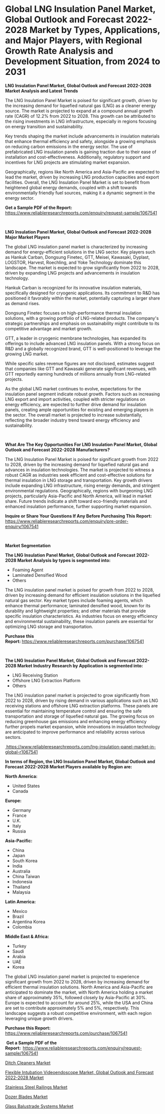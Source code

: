<p><h1>Global LNG Insulation Panel Market, Global Outlook and Forecast 2022-2028 Market by Types, Applications, and Major Players, with Regional Growth Rate Analysis and Development Situation, from 2024 to 2031</h1></p><p><strong>LNG Insulation Panel Market, Global Outlook and Forecast 2022-2028 Market Analysis and Latest Trends</strong></p>
<p><p>The LNG Insulation Panel Market is poised for significant growth, driven by the increasing demand for liquefied natural gas (LNG) as a cleaner energy source. The market is projected to expand at a compound annual growth rate (CAGR) of 12.2% from 2022 to 2028. This growth can be attributed to the rising investments in LNG infrastructure, especially in regions focusing on energy transition and sustainability.</p><p>Key trends shaping the market include advancements in insulation materials that enhance thermal efficiency and safety, alongside a growing emphasis on reducing carbon emissions in the energy sector. The use of prefabricated LNG insulation panels is gaining traction due to their ease of installation and cost-effectiveness. Additionally, regulatory support and incentives for LNG projects are stimulating market expansion.</p><p>Geographically, regions like North America and Asia-Pacific are expected to lead the market, driven by increasing LNG production capacities and export facilities. Overall, the LNG Insulation Panel Market is set to benefit from heightened global energy demands, coupled with a shift towards environmentally friendly fuel sources, making it a dynamic segment in the energy sector.</p></p>
<p><strong>Get a Sample PDF of the Report:&nbsp;</strong> <a href="https://www.reliableresearchreports.com/enquiry/request-sample/1067541">https://www.reliableresearchreports.com/enquiry/request-sample/1067541</a></p>
<p>&nbsp;</p>
<p><strong>LNG Insulation Panel Market, Global Outlook and Forecast 2022-2028 Major Market Players</strong></p>
<p><p>The global LNG insulation panel market is characterized by increasing demand for energy-efficient solutions in the LNG sector. Key players such as Hankuk Carban, Dongsung Finetec, GTT, Meisei, Kawasaki, Dyplast, LOGSTOR, Harvest, Roechling, and Yoke Technology dominate this landscape. The market is expected to grow significantly from 2022 to 2028, driven by expanding LNG projects and advancements in insulation technology.</p><p>Hankuk Carban is recognized for its innovative insulation materials, specifically designed for cryogenic applications. Its commitment to R&D has positioned it favorably within the market, potentially capturing a larger share as demand rises.</p><p>Dongsung Finetec focuses on high-performance thermal insulation solutions, with a growing portfolio of LNG-related products. The company's strategic partnerships and emphasis on sustainability might contribute to its competitive advantage and market growth.</p><p>GTT, a leader in cryogenic membrane technologies, has expanded its offerings to include advanced LNG insulation panels. With a strong focus on R&D and a globally recognized brand, GTT is well-positioned to leverage the growing LNG market.</p><p>While specific sales revenue figures are not disclosed, estimates suggest that companies like GTT and Kawasaki generate significant revenues, with GTT reportedly earning hundreds of millions annually from LNG-related projects.</p><p>As the global LNG market continues to evolve, expectations for the insulation panel segment indicate robust growth. Factors such as increasing LNG export and import activities, coupled with stricter regulations on energy efficiency, are expected to further drive demand for insulation panels, creating ample opportunities for existing and emerging players in the sector. The overall market is projected to increase substantially, reflecting the broader industry trend toward energy efficiency and sustainability.</p></p>
<p>&nbsp;</p>
<p><strong>What Are The Key Opportunities For LNG Insulation Panel Market, Global Outlook and Forecast 2022-2028 Manufacturers?</strong></p>
<p><p>The LNG Insulation Panel Market is poised for significant growth from 2022 to 2028, driven by the increasing demand for liquefied natural gas and advances in insulation technologies. The market is projected to witness a robust CAGR as industries seek efficient and cost-effective solutions for thermal insulation in LNG storage and transportation. Key growth drivers include expanding LNG infrastructure, rising energy demands, and stringent environmental regulations. Geographically, regions with burgeoning LNG projects, particularly Asia-Pacific and North America, will lead in market share. Future trends indicate a shift toward eco-friendly materials and enhanced insulation performance, further supporting market expansion.</p></p>
<p><strong>Inquire or Share Your Questions If Any Before Purchasing This Report:</strong> <a href="https://www.reliableresearchreports.com/enquiry/pre-order-enquiry/1067541">https://www.reliableresearchreports.com/enquiry/pre-order-enquiry/1067541</a></p>
<p>&nbsp;</p>
<p><strong>Market Segmentation</strong></p>
<p><strong>The LNG Insulation Panel Market, Global Outlook and Forecast 2022-2028 Market Analysis by types is segmented into:</strong></p>
<p><ul><li>Foaming Agent</li><li>Laminated Densified Wood</li><li>Others</li></ul></p>
<p><p>The LNG insulation panel market is poised for growth from 2022 to 2028, driven by increasing demand for efficient insulation solutions in the liquefied natural gas sector. Key market types include foaming agents, which enhance thermal performance; laminated densified wood, known for its durability and lightweight properties; and other materials that provide specific insulation characteristics. As industries focus on energy efficiency and environmental sustainability, these insulation panels are essential for optimizing LNG storage and transportation.</p></p>
<p><strong>Purchase this Report:&nbsp;</strong><a href="https://www.reliableresearchreports.com/purchase/1067541">https://www.reliableresearchreports.com/purchase/1067541</a></p>
<p>&nbsp;</p>
<p><strong>The LNG Insulation Panel Market, Global Outlook and Forecast 2022-2028 Market Industry Research by Application is segmented into:</strong></p>
<p><ul><li>LNG Receiving Station</li><li>Offshore LNG Extraction Platform</li><li>Others</li></ul></p>
<p><p>The LNG insulation panel market is projected to grow significantly from 2022 to 2028, driven by rising demand in various applications such as LNG receiving stations and offshore LNG extraction platforms. These panels are essential for maintaining temperature control and ensuring the safe transportation and storage of liquefied natural gas. The growing focus on reducing greenhouse gas emissions and enhancing energy efficiency further propels market expansion, while innovations in insulation technology are anticipated to improve performance and reliability across various sectors.</p></p>
<p><a href="https://www.reliableresearchreports.com/lng-insulation-panel-market-in-global-r1067541">&nbsp;https://www.reliableresearchreports.com/lng-insulation-panel-market-in-global-r1067541</a></p>
<p><strong>In terms of Region, the LNG Insulation Panel Market, Global Outlook and Forecast 2022-2028 Market Players available by Region are:</strong></p>
<p>
    <p> <strong> North America: </strong>
        <ul>
            <li>United States</li>
            <li>Canada</li>
        </ul>
        </p> 
    <p> <strong> Europe: </strong>
        <ul>
            <li>Germany</li>
            <li>France</li>
            <li>U.K.</li>
            <li>Italy</li>
            <li>Russia</li>
        </ul>
        </p> 
    <p> <strong> Asia-Pacific: </strong>
        <ul>
            <li>China</li>
            <li>Japan</li>
            <li>South Korea</li>
            <li>India</li>
            <li>Australia</li>
            <li>China Taiwan</li>
            <li>Indonesia</li>
            <li>Thailand</li>
            <li>Malaysia</li>
        </ul>
        </p> 
    <p> <strong> Latin America: </strong>
        <ul>
            <li>Mexico</li>
            <li>Brazil</li>
            <li>Argentina Korea</li>
            <li>Colombia</li>
        </ul>
        </p> 
    <p> <strong> Middle East & Africa: </strong>
        <ul>
            <li>Turkey</li>
            <li>Saudi</li>
            <li>Arabia</li>
            <li>UAE</li>
            <li>Korea</li>
        </ul>
    </p>
    </p>
<p><p>The global LNG insulation panel market is projected to experience significant growth from 2022 to 2028, driven by increasing demand for efficient thermal insulation solutions. North America and Asia-Pacific are anticipated to dominate the market, with North America holding a market share of approximately 35%, followed closely by Asia-Pacific at 30%. Europe is expected to account for around 25%, while the USA and China are set to contribute approximately 5% and 5%, respectively. This landscape suggests a robust competitive environment, with each region leveraging unique growth drivers.</p></p>
<p><strong>Purchase this Report: </strong><a href="https://www.reliableresearchreports.com/purchase/1067541">https://www.reliableresearchreports.com/purchase/1067541</a></p>
<p>&nbsp;<strong>Get a Sample PDF of the Report:&nbsp;&nbsp;</strong><a href="https://www.reliableresearchreports.com/enquiry/request-sample/1067541">https://www.reliableresearchreports.com/enquiry/request-sample/1067541</a></p>
<p><strong></strong></p>
<p><p><a href="https://medium.com/@cesailson56547/the-ditch-cleaners-market-report-analyzes-important-operational-and-performance-data-so-one-may-b3f836a32d90">Ditch Cleaners Market</a></p><p><a href="https://github.com/FlorianWolf90/Market-Research-Report-List-1/blob/main/flexible-intubation-videoendoscope-market-global-outlook-and-forecast-2022-2028-market.md">Flexible Intubation Videoendoscope Market, Global Outlook and Forecast 2022-2028 Market</a></p><p><a href="https://issuu.com/reportprime-2/docs/stainless-steel-railings-market-siz_92909739ecb593">Stainless Steel Railings Market</a></p><p><a href="https://medium.com/@cesailson56547/the-dozer-blades-market-has-witnessed-significant-growth-in-recent-years-and-this-trend-is-eb5074d4dbd8?postPublishedType=initial">Dozer Blades Market</a></p><p><a href="https://issuu.com/reportprime-2/docs/glass-balustrade-systems-market-siz_bf65d921e8895c">Glass Balustrade Systems Market</a></p></p>